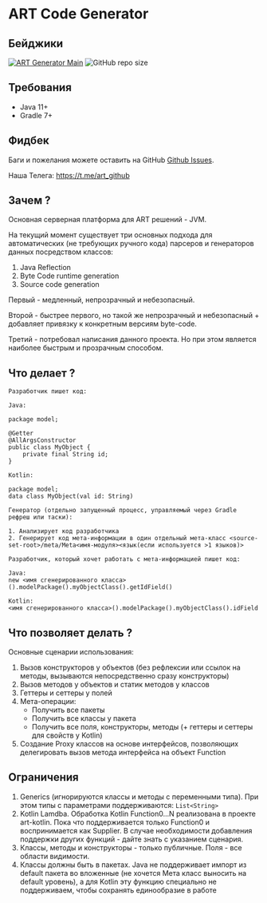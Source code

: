 # ART Code Generator

## Бейджики
[![ART Generator Main](https://github.com/art-community/art-generator/actions/workflows/push-main.yml/badge.svg)](https://github.com/art-community/art-generator/actions/workflows/push-main.yml)
![GitHub repo size](https://img.shields.io/github/repo-size/art-community/art-generator)

## Требования
- Java 11+
- Gradle 7+

## Фидбек
Баги и пожелания можете оставить на GitHub [Github Issues](https://github.com/art-community/art-generator/issues).

Наша Телега: https://t.me/art_github

## Зачем ?

Основная серверная платформа для ART решений - JVM.

На текущий момент существует три основных подхода для автоматических (не требующих ручного кода) парсеров и генераторов
данных посредством классов:

1. Java Reflection
2. Byte Code runtime generation
3. Source code generation

Первый - медленный, непрозрачный и небезопасный.

Второй - быстрее первого, но такой же непрозрачный и небезопасный + добавляет привязку к конкретным версиям byte-code.

Третий - потребовал написания данного проекта. Но при этом является наиболее быстрым и прозрачным способом.

## Что делает ?

```
Разработчик пишет код:

Java: 

package model;

@Getter
@AllArgsConstructor
public class MyObject {
    private final String id;
} 

Kotlin:

package model;
data class MyObject(val id: String)
```

```
Генератор (отдельно запущенный процесс, управляемый через Gradle рефреш или таски):

1. Анализирует код разработчика
2. Генерирует код мета-информации в один отдельный мета-класс <source-set-root>/meta/Meta<имя-модуля><язык(если используется >1 языков)>
```

```
Разработчик, который хочет работать с мета-информацией пишет код:

Java:
new <имя сгенерированного класса>().modelPackage().myObjectClass().getIdField()

Kotlin:
<имя сгенерированного класса>().modelPackage().myObjectClass().idField
```

## Что позволяет делать ?

Основные сценарии использования:

1. Вызов конструкторов у объектов (без рефлексии или ссылок на методы, вызываются непосредственно сразу конструкторы)
2. Вызов методов у объектов и статик методов у классов
3. Геттеры и сеттеры у полей
4. Мета-операции:
    * Получить все пакеты
    * Получить все классы у пакета
    * Получить все поля, конструкторы, методы (+ геттеры и сеттеры для свойств у Kotlin)
5. Создание Proxy классов на основе интерфейсов, позволяющих делегировать вызов метода интерфейса на объект Function

## Ограничения

1. Generics (игнорируются классы и методы с переменными типа). При этом типы с параметрами поддерживаются: `List<String>`  
2. Kotlin Lamdba. Обработка Kotlin Function0...N реализована в проекте art-kotlin. Пока что поддерживается только Function0 и воспринимается как Supplier. В случае необходимости добавления поддержки других функций - дайте знать с указанием сценария. 
3. Классы, методы и конструкторы - только публичные. Поля - все области видимости.
4. Классы должны быть в пакетах. Java не поддерживает импорт из default пакета во вложенные (не хочется Мета класс
   выносить на default уровень), а для Kotlin эту функцию специально не поддерживаем, чтобы сохранять единообразие в
   работе
